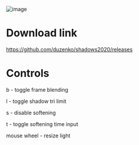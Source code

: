 ![image](https://user-images.githubusercontent.com/1481807/115995936-f6b3bb80-a5e5-11eb-8cd9-0fb40289e735.png)

# Download link 

https://github.com/duzenko/shadows2020/releases

# Controls

b - toggle frame blending

l - toggle shadow tri limit

s - disable softening

t - toggle softening time input

mouse wheel - resize light
